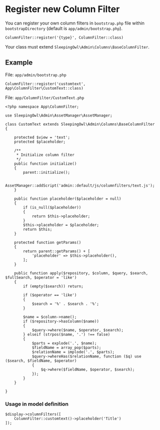 # Register new Column Filter

You can register your own column filters in `bootstrap.php` file within `bootstrapDirectory` (default is `app/admin/bootstrap.php`).

	ColumnFilter::register('{type}', ColumnFilter::class)

Your class must extend `SleepingOwl\Admin\Columns\BaseColumnFilter`.

## Example

File: `app/admin/bootstrap.php`

	ColumnFilter::register('customtext', App\ColumnFilter\CustomText::class)

File: `app/ColumnFilter/CustomText.php`

	<?php namespace App\ColumnFilter;

	use SleepingOwl\Admin\AssetManager\AssetManager;

	class CustomText extends SleepingOwl\Admin\Columns\BaseColumnFilter
	{

		protected $view = 'text';
		protected $placeholder;

		/**
		 * Initialize column filter
		 */
		public function initialize()
		{
			parent::initialize();

			AssetManager::addScript('admin::default/js/columnfilters/text.js');
		}

		public function placeholder($placeholder = null)
		{
			if (is_null($placeholder))
			{
				return $this->placeholder;
			}
			$this->placeholder = $placeholder;
			return $this;
		}

		protected function getParams()
		{
			return parent::getParams() + [
				'placeholder' => $this->placeholder(),
			];
		}

		public function apply($repository, $column, $query, $search, $fullSearch, $operator = 'like')
		{
			if (empty($search)) return;

			if ($operator == 'like')
			{
				$search = '%' . $search . '%';
			}

			$name = $column->name();
			if ($repository->hasColumn($name))
			{
				$query->where($name, $operator, $search);
			} elseif (strpos($name, '.') !== false)
			{
				$parts = explode('.', $name);
				$fieldName = array_pop($parts);
				$relationName = implode('.', $parts);
				$query->whereHas($relationName, function ($q) use ($search, $fieldName, $operator)
				{
					$q->where($fieldName, $operator, $search);
				});
			}
		}

	}

### Usage in model definition
	
	$display->columnFilters([
		ColumnFilter::customtext()->placeholder('Title')
	]);

	